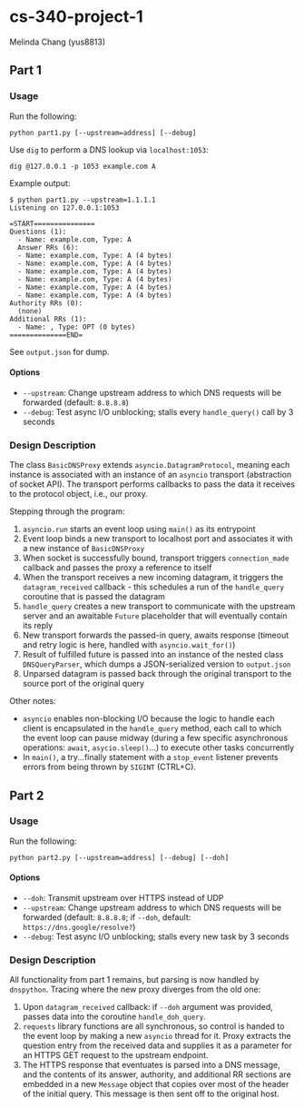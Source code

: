 # cs-340-project-1

Melinda Chang (yus8813)

## Part 1

### Usage

Run the following:

``` python part1.py [--upstream=address] [--debug] ```

Use `dig` to perform a DNS lookup via `localhost:1053`:

``` dig @127.0.0.1 -p 1053 example.com A ```

Example output:
```
$ python part1.py --upstream=1.1.1.1
Listening on 127.0.0.1:1053

=START===============
Questions (1):
  - Name: example.com, Type: A
  Answer RRs (6):
  - Name: example.com, Type: A (4 bytes)
  - Name: example.com, Type: A (4 bytes)
  - Name: example.com, Type: A (4 bytes)
  - Name: example.com, Type: A (4 bytes)
  - Name: example.com, Type: A (4 bytes)
  - Name: example.com, Type: A (4 bytes)
Authority RRs (0):
  (none)
Additional RRs (1):
  - Name: , Type: OPT (0 bytes)
==============END=
```

See `output.json` for dump.

#### Options
- `--upstream`: Change upstream address to which DNS requests will be forwarded
  (default: `8.8.8.8`)
- `--debug`: Test async I/O unblocking; stalls every `handle_query()` call by 3
  seconds

### Design Description

The class `BasicDNSProxy` extends `asyncio.DatagramProtocol`, meaning each
instance is associated with an instance of an `asyncio` transport (abstraction
of socket API). The transport performs callbacks to pass the data it receives
to the protocol object, i.e., our proxy.

Stepping through the program:
1. `asyncio.run` starts an event loop using `main()` as its entrypoint
2. Event loop binds a new transport to localhost port and associates it with a
   new instance of `BasicDNSProxy`
3. When socket is successfully bound, transport triggers `connection_made`
   callback and passes the proxy a reference to itself
4. When the transport receives a new incoming datagram, it triggers the
   `datagram_received` callback - this schedules a run of the `handle_query`
   coroutine that is passed the datagram
5. `handle_query` creates a new transport to communicate with the upstream
   server and an awaitable `Future` placeholder that will eventually contain
   its reply
6. New transport forwards the passed-in query, awaits response (timeout and
   retry logic is here, handled with `asyncio.wait_for()`)
7. Result of fulfilled future is passed into an instance of the nested class
   `DNSQueryParser`, which dumps a JSON-serialized version to `output.json`
8. Unparsed datagram is passed back through the original transport to the
   source port of the original query

Other notes:
- `asyncio` enables non-blocking I/O because the logic to handle each client is
  encapsulated in the `handle_query` method, each call to which the event loop
  can pause midway (during a few specific asynchronous operations: `await`,
  `asycio.sleep()`...) to execute other tasks concurrently
- In `main()`, a try...finally statement with a `stop_event` listener prevents
  errors from being thrown by `SIGINT` (CTRL+C).

## Part 2

### Usage

Run the following:

``` python part2.py [--upstream=address] [--debug] [--doh] ```

#### Options
- `--doh`: Transmit upstream over HTTPS instead of UDP
- `--upstream`: Change upstream address to which DNS requests will be forwarded
  (default: `8.8.8.8`; if `--doh`, default: `https://dns.google/resolve?`)
- `--debug`: Test async I/O unblocking; stalls every new task by 3 seconds

### Design Description

All functionality from part 1 remains, but parsing is now handled by
`dnspython`. Tracing where the new proxy diverges from the old one:

1. Upon `datagram_received` callback: if `--doh` argument was provided, passes
   data into the coroutine `handle_doh_query`.
2. `requests` library functions are all synchronous, so control is handed to
   the event loop by making a new `asyncio` thread for it. Proxy extracts the
   question entry from the received data and supplies it as a parameter for an
   HTTPS GET request to the upstream endpoint.
3. The HTTPS response that eventuates is parsed into a DNS message, and the
   contents of its answer, authority, and additional RR sections are embedded
   in a new `Message` object that copies over most of the header of the initial
   query. This message is then sent off to the original host.
